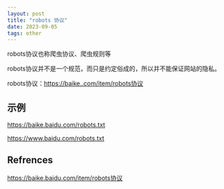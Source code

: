 ```yaml
---
layout: post
title: "robots 协议"
date: 2023-09-05
tags: other
---
```


robots协议也称爬虫协议、爬虫规则等

robots协议并不是一个规范，而只是约定俗成的，所以并不能保证网站的隐私。

robots协议：<https://baike..com/item/robots协议>

## 示例

<https://baike.baidu.com/robots.txt>

<https://www.baidu.com/robots.txt>

## Refrences

<https://baike.baidu.com/item/robots协议>
